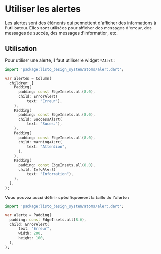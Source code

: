 # Utiliser les alertes

Les alertes sont des éléments qui permettent d'afficher des informations à l'utilisateur. Elles sont utilisées pour afficher des messages d'erreur, des messages de succès, des messages d'information, etc.

## Utilisation

Pour utiliser une alerte, il faut utiliser le widget `*Alert` :

```dart
import 'package:listo_design_system/atoms/alert.dart';

var alertes = Column(
  children: [
    Padding(
      padding: const EdgeInsets.all(8.0),
      child: ErrorAlert(
          text: "Erreur"),
    ),
    Padding(
      padding: const EdgeInsets.all(8.0),
      child: SuccessAlert(
          text: "Sucess"),
    ),
    Padding(
      padding: const EdgeInsets.all(8.0),
      child: WarningAlert(
          text: "Attention",
      ),
    ),
    Padding(
      padding: const EdgeInsets.all(8.0),
      child: InfoAlert(
          text: "Information"),
    ),
  ],
);
```

Vous pouvez aussi définir spécifiquement la taille de l'alerte :

```dart
import 'package:listo_design_system/atoms/alert.dart';

var alerte = Padding(
  padding: const EdgeInsets.all(8.0),
  child: ErrorAlert(
      text: "Erreur",
      width: 200,
      height: 100,
  ),
);
```
